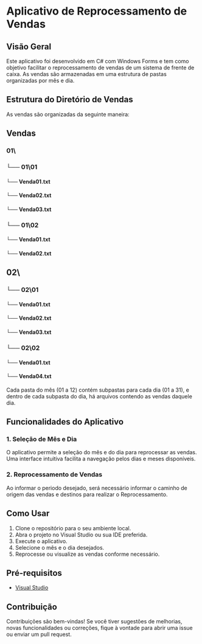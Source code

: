 # Aplicativo de Reprocessamento de Vendas

## Visão Geral

Este aplicativo foi desenvolvido em C# com Windows Forms e tem como objetivo facilitar o reprocessamento de vendas de um sistema de frente de caixa. As vendas são armazenadas em uma estrutura de pastas organizadas por mês e dia.

## Estrutura do Diretório de Vendas

As vendas são organizadas da seguinte maneira:

## Vendas
### 01\
###  └──  01\01
#### └── Venda01.txt
#### └── Venda02.txt
#### └── Venda03.txt
###  └──  01\02
#### └──  Venda01.txt
#### └──  Venda02.txt
## 02\
###  └──  02\01
#### └──  Venda01.txt
#### └──  Venda02.txt
#### └──  Venda03.txt
###  └──  02\02
#### └──  Venda01.txt
#### └──  Venda04.txt


Cada pasta do mês (01 a 12) contém subpastas para cada dia (01 a 31), e dentro de cada subpasta do dia, há arquivos contendo as vendas daquele dia.

## Funcionalidades do Aplicativo

### 1. Seleção de Mês e Dia

O aplicativo permite a seleção do mês e do dia para reprocessar as vendas. Uma interface intuitiva facilita a navegação pelos dias e meses disponíveis.

### 2. Reprocessamento de Vendas

Ao informar o periodo desejado, será necessário informar o caminho de origem das vendas e destinos para realizar o Reprocessamento.

## Como Usar

1. Clone o repositório para o seu ambiente local.
2. Abra o projeto no Visual Studio ou sua IDE preferida.
3. Execute o aplicativo.
4. Selecione o mês e o dia desejados.
5. Reprocesse ou visualize as vendas conforme necessário.

## Pré-requisitos

- [Visual Studio](https://visualstudio.microsoft.com/)

## Contribuição

Contribuições são bem-vindas! Se você tiver sugestões de melhorias, novas funcionalidades ou correções, fique à vontade para abrir uma issue ou enviar um pull request.
